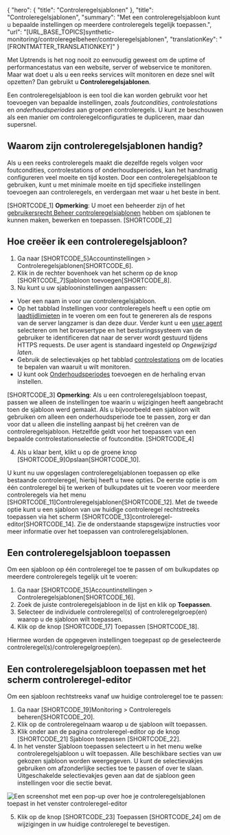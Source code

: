 {
  "hero": {
    "title": "Controleregelsjablonen"
  },
  "title": "Controleregelsjablonen",
  "summary": "Met een controleregelsjabloon kunt u bepaalde instellingen op meerdere controleregels tegelijk toepassen.",
  "url": "[URL_BASE_TOPICS]synthetic-monitoring/controleregelbeheer/controleregelsjablonen",
  "translationKey": "[FRONTMATTER_TRANSLATIONKEY]"
}

Met Uptrends is het nog nooit zo eenvoudig geweest om de uptime of performancestatus van een website, server of webservice te monitoren. Maar wat doet u als u een reeks services wilt monitoren en deze snel wilt opzetten? Dan gebruikt u **Controleregelsjablonen**.

Een controleregelsjabloon is een tool die kan worden gebruikt voor het toevoegen van bepaalde instellingen, zoals *foutcondities*, *controlestations* en *onderhoudsperiodes* aan groepen controleregels. U kunt ze beschouwen als een manier om controleregelconfiguraties te dupliceren, maar dan supersnel.

## Waarom zijn controleregelsjablonen handig?

Als u een reeks controleregels maakt die dezelfde regels volgen voor foutcondities, controlestations of onderhoudsperiodes, kan het handmatig configureren veel moeite en tijd kosten. Door een controleregelsjabloon te gebruiken, kunt u met minimale moeite en tijd specifieke instellingen toevoegen aan controleregels, en verdergaan met waar u het beste in bent.

[SHORTCODE_1] **Opmerking**: U moet een beheerder zijn of het [gebruikersrecht Beheer controleregelsjablonen]([LINK_URL_1]) hebben om sjablonen te kunnen maken, bewerken en toepassen. [SHORTCODE_2]

## Hoe creëer ik een controleregelsjabloon?

1.  Ga naar [SHORTCODE_5]Accountinstellingen > Controleregelsjablonen[SHORTCODE_6]. 
2.  Klik in de rechter bovenhoek van het scherm op de knop [SHORTCODE_7]Sjabloon toevoegen[SHORTCODE_8].   
3. Nu kunt u uw sjablooninstellingen aanpassen:
- Voer een naam in voor uw controleregelsjabloon.
- Op het tabblad Instellingen voor controleregels heeft u een optie om [laadtijdlimieten]([LINK_URL_2]) in te voeren om een fout te genereren als de respons van de server langzamer is dan deze duur.
Verder kunt u een [user agent]([LINK_URL_3]) selecteren om het browsertype en het besturingssysteem van de gebruiker te identificeren dat naar de server wordt gestuurd tijdens HTTPS requests. De user agent is standaard ingesteld op *Ongewijzigd laten*.
- Gebruik de selectievakjes op het tabblad [controlestations]([LINK_URL_4]) om de locaties te bepalen van waaruit u wilt monitoren. 
- U kunt ook [Onderhoudsperiodes]([LINK_URL_5]) toevoegen en de herhaling ervan instellen.

[SHORTCODE_3] **Opmerking**: Als u een controleregelsjabloon toepast, passen we alleen de instellingen toe waarin u wijzigingen heeft aangebracht toen de sjabloon werd gemaakt. Als u bijvoorbeeld een sjabloon wilt gebruiken om alleen een onderhoudsperiode toe te passen, zorg er dan voor dat u alleen die instelling aanpast bij het creëren van de controleregelsjabloon. Hetzelfde geldt voor het toepassen van een bepaalde controlestationselectie of foutconditie. [SHORTCODE_4]

4.  Als u klaar bent, klikt u op de groene knop [SHORTCODE_9]Opslaan[SHORTCODE_10].

U kunt nu uw opgeslagen controleregelsjablonen toepassen op elke bestaande controleregel, hierbij heeft u twee opties. De eerste optie is om één controleregel bij te werken of bulkupdates uit te voeren voor meerdere controleregels via het menu [SHORTCODE_11]Controleregelsjablonen[SHORTCODE_12]. Met de tweede optie kunt u een sjabloon van uw huidige controleregel rechtstreeks toepassen via het scherm [SHORTCODE_13]controleregel-editor[SHORTCODE_14]. Zie de onderstaande stapsgewijze instructies voor meer informatie over het toepassen van controleregelsjablonen.

## Een controleregelsjabloon toepassen
Om een sjabloon op één controleregel toe te passen of om bulkupdates op meerdere controleregels tegelijk uit te voeren:

1. Ga naar [SHORTCODE_15]Accountinstellingen > Controleregelsjablonen[SHORTCODE_16]. 
2. Zoek de juiste controleregelsjabloon in de lijst en klik op **Toepassen**. 
3. Selecteer de individuele controleregel(s) of controleregelgroep(en) waarop u de sjabloon wilt toepassen.
4. Klik op de knop [SHORTCODE_17] Toepassen [SHORTCODE_18].

Hiermee worden de opgegeven instellingen toegepast op de geselecteerde controleregel(s)/controleregelgroep(en).

## Een controleregelsjabloon toepassen met het scherm controleregel-editor
Om een sjabloon rechtstreeks vanaf uw huidige controleregel toe te passen:

1. Ga naar [SHORTCODE_19]Monitoring > Controleregels beheren[SHORTCODE_20].
2. Klik op de controleregelnaam waarop u de sjabloon wilt toepassen.
3. Klik onder aan de pagina controleregel-editor op de knop [SHORTCODE_21] Sjabloon toepassen [SHORTCODE_22].
4. In het venster Sjabloon toepassen selecteert u in het menu welke controleregelsjabloon u wilt toepassen. Alle beschikbare secties van uw gekozen sjabloon worden weergegeven. U kunt de selectievakjes gebruiken om afzonderlijke secties toe te passen of over te slaan. Uitgeschakelde selectievakjes geven aan dat de sjabloon geen instellingen voor die sectie bevat.

![Een screenshot met een pop-up over hoe je controleregelsjablonen toepast in het venster controleregel-editor]([LINK_URL_6])

5. Klik op de knop [SHORTCODE_23] Toepassen [SHORTCODE_24] om de wijzigingen in uw huidige controleregel te bevestigen.
